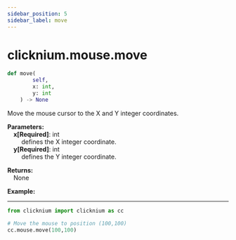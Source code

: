 ```yaml
---
sidebar_position: 5
sidebar_label: move
---
```


# clicknium.mouse.move

```python
def move(
        self,
        x: int, 
        y: int
    ) -> None
```  

Move the mouse cursor to the X and Y integer coordinates.

**Parameters:**  
    &emsp;**x[Required]**: int  
        &emsp;&emsp; defines the X integer coordinate.  
    &emsp;**y[Required]**: int  
        &emsp;&emsp; defines the Y integer coordinate.    

**Returns:**  
    &emsp;None

**Example:**
***
```python
from clicknium import clicknium as cc

# Move the mouse to position (100,100)
cc.mouse.move(100,100)

```